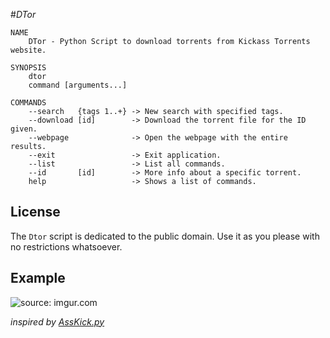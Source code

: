 #_DTor_

~~~~
NAME
    DTor - Python Script to download torrents from Kickass Torrents website.

SYNOPSIS
    dtor 
    command [arguments...]

COMMANDS
    --search   {tags 1..+} -> New search with specified tags.
    --download [id]        -> Download the torrent file for the ID given.
    --webpage              -> Open the webpage with the entire results.
    --exit                 -> Exit application.
    --list                 -> List all commands.
    --id       [id]        -> More info about a specific torrent.
    help                   -> Shows a list of commands.
~~~~

## License

The `Dtor` script is dedicated to the public domain.
Use it as you please with no restrictions whatsoever.

## Example

<img src="http://i.imgur.com/hJbBvYd.png" title="source: imgur.com" />


*inspired by [AssKick.py](http://pantuts.com/2014/09/20/asskick-py-python-script-search-download-torrents-kickass/)*
